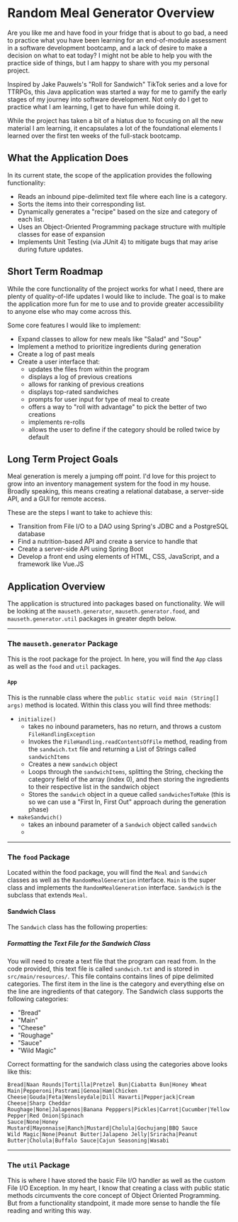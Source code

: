 # Random Meal Generator Overview
Are you like me and have food in your fridge that is about to go bad, a need to practice what you have been learning for an end-of-module assessment in a software development bootcamp, and a lack of desire to make a decision on what to eat today? I might not be able to help you with the practice side of things, but I am happy to share with you my personal project.

Inspired by Jake Pauwels's "Roll for Sandwich" TikTok series and a love for TTRPGs, this Java application was started a way for me to gamify the early stages of my journey into software development. Not only do I get to practice what I am learning, I get to have fun while doing it.

While the project has taken a bit of a hiatus due to focusing on all the new material I am learning,  it encapsulates a lot of the foundational elements I learned over the first ten weeks of the full-stack bootcamp.

## What the Application Does
In its current state, the scope of the application provides the following functionality:
- Reads an inbound pipe-delimited text file where each line is a category.
- Sorts the items into their corresponding list.
- Dynamically generates a "recipe" based on the size and category of each list.
- Uses an Object-Oriented Programming package structure with multiple classes for ease of expansion
- Implements Unit Testing (via JUnit 4) to mitigate bugs that may arise during future updates.

## Short Term Roadmap
While the core functionality of the project works for what I need, there are plenty of quality-of-life updates I would like to include. The goal is to make the application more fun for me to use and to provide greater accessibility to anyone else who may come across this.

Some core features I would like to implement:

- Expand classes to allow for new meals like "Salad" and "Soup"
- Implement a method to prioritize ingredients during generation
- Create a log of past meals
- Create a user interface that:
    - updates the files from within the program
    - displays a log of previous creations
    - allows for ranking of previous creations
    - displays top-rated sandwiches
    - prompts for user input for type of meal to create
    - offers a way to "roll with advantage" to pick the better of two creations
    - implements re-rolls
    - allows the user to define if the category should be rolled twice by default

## Long Term Project Goals
Meal generation is merely a jumping off point. I'd love for this project to grow into an inventory management system for the food in my house. Broadly speaking, this means creating a relational database, a server-side API, and a GUI for remote access.

These are the steps I want to take to achieve this:
- Transition from File I/O to a DAO using Spring's JDBC and a PostgreSQL database
- Find a nutrition-based API and create a service to handle that
- Create a server-side API using Spring Boot
- Develop a front end using elements of HTML, CSS, JavaScript, and a framework like Vue.JS

## Application Overview
The application is structured into packages based on functionality. We will be looking at the `mauseth.generator`, `mauseth.generator.food`, and `mauseth.generator.util` packages in greater depth below.

***
### The `mauseth.generator` Package
This is the root package for the project. In here, you will find the `App` class as well as the `food` and `util` packages.

#### `App`
This is the runnable class where the `public static void main (String[] args)` method is located. Within this class you will find three methods:
- `initialize()`
    - takes no inbound parameters, has no return, and throws a custom `FileHandlingException`
    - Invokes the `FileHandling.readContentsOfFile` method, reading from the `sandwich.txt` file and returning a List of Strings called `sandwichItems`
    - Creates a new `sandwich` object
    - Loops through the `sandwichItems`, splitting the String, checking the category field of the array (index 0), and then storing the ingredients to their respective list in the sandwich object
    - Stores the `sandwich` object in a queue called `sandwichesToMake` (this is so we can use a "First In, First Out" approach during the generation phase)
- `makeSandwich()`
    - takes an inbound parameter of a `Sandwich` object called `sandwich`
    -

***
### The `food` Package
Located within the food package, you will find the `Meal` and `Sandwich` classes as well as the `RandomMealGeneration` interface. `Main` is the super class and implements the `RandomMealGeneration` interface. `Sandwich` is the subclass that extends `Meal`.

#### Sandwich Class
The `Sandwich` class has the following properties:

##### Formatting the Text File for the Sandwich Class
You will need to create a text file that the program can read from. In the code provided, this text file is called `sandwich.txt` and is stored in `src/main/resources/`. This file contains contains lines of pipe delimited categories. The first item in the line is the category and everything else on the line are ingredients of that category. The Sandwich class supports the following categories:
- "Bread"
- "Main"
- "Cheese"
- "Roughage"
- "Sauce"
- "Wild Magic"

Correct formatting for the sandwich class using the categories above looks like this:

```
Bread|Naan Rounds|Tortilla|Pretzel Bun|Ciabatta Bun|Honey Wheat 
Main|Pepperoni|Pastrami|Genoa|Ham|Chicken
Cheese|Gouda|Feta|Wensleydale|Dill Havarti|Pepperjack|Cream Cheese|Sharp Cheddar 
Roughage|None|Jalapenos|Banana Pepppers|Pickles|Carrot|Cucumber|Yellow Pepper|Red Onion|Spinach
Sauce|None|Honey Mustard|Mayonnaise|Ranch|Mustard|Cholula|Gochujang|BBQ Sauce  
Wild Magic|None|Peanut Butter|Jalapeno Jelly|Sriracha|Peanut Butter|Cholula|Buffalo Sauce|Cajun Seasoning|Wasabi
```

***
### The `util` Package
This is where I have stored the basic File I/O handler as well as the custom File I/O Exception. In my heart, I know that creating a class with public static methods circumvents the core concept of Object Oriented Programming. But from a functionality standpoint, it made more sense to handle the file reading and writing this way.